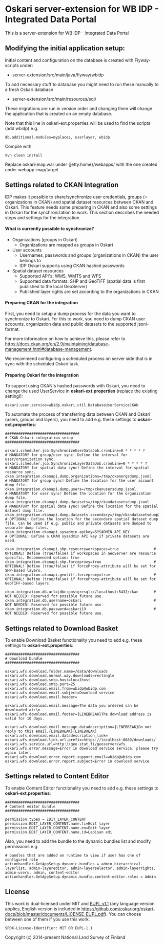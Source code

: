 # Oskari server-extension for WB IDP - Integrated Data Portal

This is a server-extension for WB IDP - Integrated Data Portal

## Modifying the initial application setup:
 
Initial content and configuration on the database is created with Flyway-scripts under:
 - server-extension/src/main/java/flyway/wbidp
 
To add necessary stuff to database you might need to run these manually to a fresh Oskari database
 - server-extension/src/main/resources/sql/

These migrations are run in version order and changing them will change the application that is created on an empty database.

Note that this line in oskari-ext.properties will be used to find the scripts (add wbidp) e.g.

    db.additional.modules=myplaces, userlayer, wbidp

Compile with:

    mvn clean install
    
Replace oskari-map.war under {jetty.home}/webapps/ with the one created under webapp-map/target 

## Settings related to CKAN Integration

IDP makes it possible to share/synchronize user credentials, groups (= organizations in CKAN) and spatial dataset resources between CKAN and Oskari.
This feature needs some preparing in CKAN and also some settings in Oskari for the synchronization to work. This section describes the needed steps and settings for the integration.

#### What is currently possible to synchronize?

 * Organizations (groups in Oskari)
    * Organizations are mapped as groups in Oskari
 * User accounts
    * Usernames, passwords and groups (organizations in CKAN) the user belongs to
    * IDP Oskari supports using CKAN hashed passwords
 * Spatial dataset resources
   * Supported API's: WMS, WMTS and WFS
   * Supported data formats: SHP and GeoTIFF (spatial data is first published to the local GeoServer)
   * Published layer rights are set according to the organizations in CKAN

#### Preparing CKAN for the integration

First, you need to setup a dump process for the data you want to synchronize to Oskari. For this to work, you need to dump CKAN user accounts, organization data and public datasets to the supported jsonl-format.

For more information on how to achieve this, please refer to https://docs.ckan.org/en/2.9/maintaining/database-management.html#database-management.

We recommend configuring a scheduled process on server side that is in sync with the scheduled Oskari task.

#### Preparing Oskari for the integration

To support using CKAN's hashed passwords with Oskari, you need to change the used UserService in **oskari-ext.properties** (replace the existing setting!):

    oskari.user.service=wbidp.oskari.util.DatabaseUserServiceCKAN

To automate the process of transferring data between CKAN and Oskari (users, groups and layers), you need to add e.g. these settings to **oskari-ext.properties**:

    ##################################
    # CKAN-Oskari integration setup
    ##################################
    
    oskari.scheduler.job.SynchronizeUserDataJob.cronLine=0 * * * * ?               # MANDATORY for group/user sync! Define the interval for user/organization sync.
    oskari.scheduler.job.SynchronizeLayerDataJob.cronLine=0 * * * * ?              # MANDATORY for spatial data sync! Define the interval for spatial resource sync.
    ckan.integration.ckanapi.dump.organizations=/tmp/ckanorgsdump.jsonl            # MANDATORY for group sync! Define the location for the user account dump file.
    ckan.integration.ckanapi.dump.users=/tmp/ckanusersdump.jsonl                   # MANDATORY for user sync! Define the location for the organization dump file.
    ckan.integration.ckanapi.dump.datasets=/tmp/ckandatasetsdump.jsonl             # MANDATORY for spatial data sync! Define the location for the spatial dataset dump file.
    ckan.integration.ckanapi.dump.datasets.secondary=/tmp/ckandatasetsdump2.jsonl  # OPTIONAL! Define the location for the secondary spatial dataset dump file. Can be used if e.g. public and private datasets are dumped to separate dump files.
    ckan.integration.ckanapi.sysadmin.apikey=SYSADMIN_API_KEY                      # OPTIONAL! Define a CKAN sysadmin API key if private datasets are used.
    
    ckan.integration.ckanapi.shp.resourceworkspaces=true                # OPTIONAL! Define (true/false) if workspaces in GeoServer are resource specific. Recommended option: true
    ckan.integration.ckanapi.shp.forceproxy=true                        # OPTIONAL! Define (true/false) if forceProxy-attribute will be set for SHP-based layers.
    ckan.integration.ckanapi.geotiff.forceproxy=true                    # OPTIONAL! Define (true/false) if forceProxy-attribute will be set for GeoTIFF-based layers.
    
    ckan.integration.db.url=jdbc:postgresql://localhost:5432/ckan       # NOT NEEDED! Reserved for possible future use.
    ckan.integration.db.username=oskari                                 # NOT NEEDED! Reserved for possible future use.
    ckan.integration.db.password=oskari19                               # NOT NEEDED! Reserved for possible future use.

## Settings related to Download Basket

To enable Download Basket functionality you need to add e.g. these settings to **oskari-ext.properties**:

    ##################################
    # Download bundle
    ##################################
    
    oskari.wfs.download.folder.name=/data/downloads
    oskari.wfs.download.normal.way.downloads=rectangle
    oskari.wfs.download.smtp.host=localhost
    oskari.wfs.download.smtp.port=25
    oskari.wfs.download.email.from=wbidp@wbidp.com
    oskari.wfs.download.email.subject=Download service
    oskari.wfs.download.email.header=
    
    oskari.wfs.download.email.message=The data you ordered can be downloaded at:\n
    oskari.wfs.download.email.footer={LINEBREAK}The download address is valid for 10 days.
    
    oskari.wfs.download.email.message.datadescription={LINEBREAK}Do not reply to this email.{LINEBREAK}{LINEBREAK}
    oskari.wfs.download.email.datadescription_link=
    oskari.wfs.download.link.url.prefix=https://localhost:8080/downloads/
    oskari.wfs.service.url=http://geo.stat.fi/geoserver/wfs
    oskari.wfs.error.message=Error in download service service, please try again later.
    oskari.wfs.download.error.report.support.email=wbidp@wbidp.com
    oskari.wfs.download.error.report.subject=Error in download service

## Settings related to Content Editor

To enable Content Editor functionality you need to add e.g. these settings to **oskari-ext.properties**:

    ##################################
    # Content editor bundle
    ##################################

    permission.types = EDIT_LAYER_CONTENT
    permission.EDIT_LAYER_CONTENT.name.fi=Edit layer
    permission.EDIT_LAYER_CONTENT.name.en=Edit layer
    permission.EDIT_LAYER_CONTENT.name.id=Lapisan edi

Also, you need to add the bundle to the dynamic bundles list and modify permissions e.g.

    # bundles that are added on runtime to view if user has one of configured role
    actionhandler.GetAppSetup.dynamic.bundles = admin-hierarchical-layerlist, admin-layereditor, admin-layerselector, admin-layerrights, admin-users, admin, content-editor
    actionhandler.GetAppSetup.dynamic.bundle.content-editor.roles = Admin

## License

This work is dual-licensed under MIT and [EUPL v1.1](https://joinup.ec.europa.eu/software/page/eupl/licence-eupl)
(any language version applies, English version is included in https://github.com/oskariorg/oskari-docs/blob/master/documents/LICENSE-EUPL.pdf).
You can choose between one of them if you use this work.

`SPDX-License-Identifier: MIT OR EUPL-1.1`

Copyright (c) 2014-present National Land Survey of Finland
